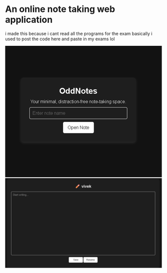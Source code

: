 # An online note taking web application
i made this because i cant read all the programs for the exam basically i used to post the code here and paste in my exams lol

![alt image](https://github.com/oddprani/OddNote/blob/main/Screenshot%202025-06-05%20235250.png?raw=true)
![alt image](https://github.com/oddprani/OddNote/blob/main/Screenshot%202025-06-05%20235303.png?raw=true)
